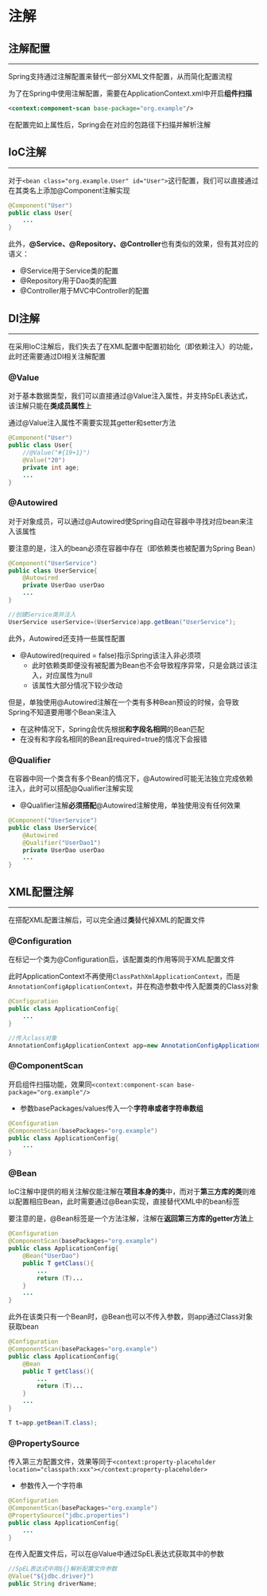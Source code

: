 # 注解
## 注解配置
---
Spring支持通过注解配置来替代一部分XML文件配置，从而简化配置流程

为了在Spring中使用注解配置，需要在ApplicationContext.xml中开启**组件扫描**

```xml
<context:component-scan base-package="org.example"/>
```

在配置完如上属性后，Spring会在对应的包路径下扫描并解析注解

## IoC注解
---
对于`<bean class="org.example.User" id="User">`这行配置，我们可以直接通过在其类名上添加@Component注解实现

```java
@Component("User")
public class User{
	...
}
```

此外，**@Service、@Repository、@Controller**也有类似的效果，但有其对应的语义：
- @Service用于Service类的配置
- @Repository用于Dao类的配置
- @Controller用于MVC中Controller的配置

## DI注解
---
在采用IoC注解后，我们失去了在XML配置中配置初始化（即依赖注入）的功能，此时还需要通过DI相关注解配置

### @Value
对于基本数据类型，我们可以直接通过@Value注入属性，并支持SpEL表达式，该注解只能在**类成员属性**上

通过@Value注入属性不需要实现其getter和setter方法
```java
@Component("User")
public class User{
	//@Value("#{19+1}")
	@Value("20")
	private int age;
	...
}
```

### @Autowired
对于对象成员，可以通过@Autowired使Spring自动在容器中寻找对应bean来注入该属性

要注意的是，注入的bean必须在容器中存在（即依赖类也被配置为Spring Bean）

```java
@Component("UserService")
public class UserService{
	@Autowired
	private UserDao userDao
	...
}
```
```java
//创建Service类并注入
UserService userService=(UserService)app.getBean("UserService");
```

此外，Autowired还支持一些属性配置
- @Autowired(required = false)指示Spring该注入非必须项
	- 此时依赖类即便没有被配置为Bean也不会导致程序异常，只是会跳过该注入，对应属性为null
	- 该属性大部分情况下较少改动

但是，单独使用@Autowired注解在一个类有多种Bean预设的时候，会导致Spring不知道要用哪个Bean来注入
- 在这种情况下，Spring会优先根据**和字段名相同**的Bean匹配
- 在没有和字段名相同的Bean且required=true的情况下会报错

### @Qualifier
在容器中同一个类含有多个Bean的情况下，@Autowired可能无法独立完成依赖注入，此时可以搭配@Qualifier注解实现
- @Qualifier注解**必须搭配**@Autowired注解使用，单独使用没有任何效果

```java
@Component("UserService")
public class UserService{
	@Autowired
	@Qualifier("UserDao1")
	private UserDao userDao
	...
}
```

## XML配置注解
---
在搭配XML配置注解后，可以完全通过**类**替代掉XML的配置文件

### @Configuration
在标记一个类为@Configuration后，该配置类的作用等同于XML配置文件

此时ApplicationContext不再使用`ClassPathXmlApplicationContext`，而是`AnnotationConfigApplicationContext`，并在构造参数中传入配置类的Class对象

```java
@Configuration
public class ApplicationConfig{
	...
}
```
```java
//传入class对象
AnnotationConfigApplicationContext app=new AnnotationConfigApplicationContext(ApplicationConfig.class);
```

### @ComponentScan
开启组件扫描功能，效果同`<context:component-scan base-package="org.example"/>`
- 参数basePackages/values传入一个**字符串或者字符串数组**

```java
@Configuration
@ComponentScan(basePackages="org.example")
public class ApplicationConfig{
	...
}
```

### @Bean
IoC注解中提供的相关注解仅能注解在**项目本身的类**中，而对于**第三方库的类**则难以配置相应Bean，此时需要通过@Bean实现，直接替代XML中的bean标签

要注意的是，@Bean标签是一个方法注解，注解在**返回第三方库的getter方法**上

```Java
@Configuration
@ComponentScan(basePackages="org.example")
public class ApplicationConfig{
	@Bean("UserDao")
	public T getClass(){
		...
		return (T)...
	}
	...
}
```

此外在该类只有一个Bean时，@Bean也可以不传入参数，则app通过Class对象获取bean

```Java
@Configuration
@ComponentScan(basePackages="org.example")
public class ApplicationConfig{
	@Bean
	public T getClass(){
		...
		return (T)...
	}
	...
}
```
```java
T t=app.getBean(T.class);
```

### @PropertySource
传入第三方配置文件，效果等同于`<context:property-placeholder location="classpath:xxx"></context:property-placeholder>`
- 参数传入一个字符串

```Java
@Configuration
@ComponentScan(basePackages="org.example")
@PropertySource("jdbc.properties")
public class ApplicationConfig{
	...
}
```

在传入配置文件后，可以在@Value中通过SpEL表达式获取其中的参数

```Java
//SpEL表达式中用${}解析配置文件参数
@Value("${jdbc.driver}")
public String driverName;
```


